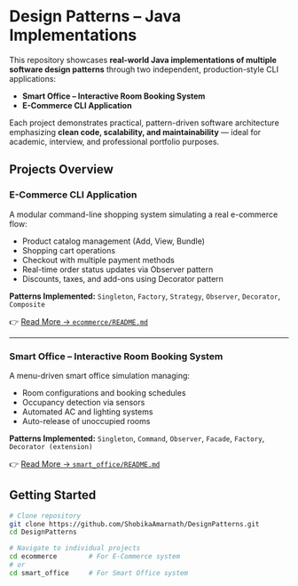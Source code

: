 #  Design Patterns – Java Implementations

This repository showcases **real-world Java implementations of multiple software design patterns** through two independent, production-style CLI applications:

-  **Smart Office – Interactive Room Booking System**
-  **E-Commerce CLI Application**

Each project demonstrates practical, pattern-driven software architecture emphasizing **clean code, scalability, and maintainability** — ideal for academic, interview, and professional portfolio purposes.


##  Projects Overview

###  **E-Commerce CLI Application**
A modular command-line shopping system simulating a real e-commerce flow:
- Product catalog management (Add, View, Bundle)
- Shopping cart operations
- Checkout with multiple payment methods
- Real-time order status updates via Observer pattern
- Discounts, taxes, and add-ons using Decorator pattern

**Patterns Implemented:**
`Singleton`, `Factory`, `Strategy`, `Observer`, `Decorator`, `Composite`

👉 [Read More → `ecommerce/README.md`](./ecommerce/README.md)

---

###  **Smart Office – Interactive Room Booking System**
A menu-driven smart office simulation managing:
- Room configurations and booking schedules  
- Occupancy detection via sensors  
- Automated AC and lighting systems  
- Auto-release of unoccupied rooms  

**Patterns Implemented:**
`Singleton`, `Command`, `Observer`, `Facade`, `Factory`, `Decorator (extension)`

👉 [Read More → `smart_office/README.md`](./smart_office/README.md)


##  Getting Started

```bash
# Clone repository
git clone https://github.com/ShobikaAmarnath/DesignPatterns.git
cd DesignPatterns

# Navigate to individual projects
cd ecommerce        # For E-Commerce system
# or
cd smart_office     # For Smart Office system
```